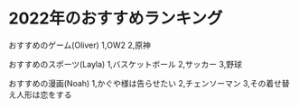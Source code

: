 # 2022年のおすすめランキング

おすすめのゲーム(Oliver)
	1,OW2
	2,原神
	
おすすめのスポーツ(Layla)
	1,バスケットボール
	2,サッカー
	3,野球

おすすめの漫画(Noah)
	1,かぐや様は告らせたい
	2,チェンソーマン
	3,その着せ替え人形は恋をする

	